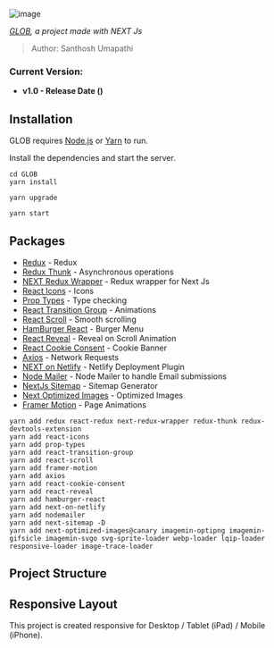 ![image](https://drive.google.com/uc?export=view&id=1EYJ1MLFdyjpCgWsHnlW9CgKLdvMzOeNP) 

*[GLOB](https://google.com), a project made with NEXT Js*

> Author: Santhosh Umapathi


### Current Version:
* **v1.0 - Release Date ()**


## Installation

GLOB requires [Node.js](https://nodejs.org/) or [Yarn](https://yarnpkg.com/) to run.

Install the dependencies and start the server.

```
cd GLOB
yarn install

yarn upgrade 

yarn start

```

## Packages
* [Redux](https://redux.js.org/) - Redux
* [Redux Thunk](https://github.com/reduxjs/redux-thunk) - Asynchronous operations
* [NEXT Redux Wrapper](https://github.com/kirill-konshin/next-redux-wrapper) - Redux wrapper for Next Js
* [React Icons](https://react-icons.github.io/react-icons/) - Icons
* [Prop Types](https://www.npmjs.com/package/prop-types) - Type checking
* [React Transition Group](https://reactcommunity.org/react-transition-group/) - Animations
* [React Scroll](https://github.com/fisshy/react-scroll) - Smooth scrolling
* [HamBurger React](https://hamburger-react.netlify.app/) - Burger Menu
* [React Reveal](https://www.react-reveal.com/) - Reveal on Scroll Animation
* [React Cookie Consent](https://github.com/Mastermindzh/react-cookie-consent) - Cookie Banner
* [Axios](https://www.npmjs.com/package/axios) - Network Requests
* [NEXT on Netlify](https://github.com/netlify/next-on-netlify) - Netlify Deployment Plugin
* [Node Mailer](https://nodemailer.com/about/) - Node Mailer to handle Email submissions
* [NextJs Sitemap](https://www.npmjs.com/package/next-sitemap) - Sitemap Generator
* [Next Optimized Images](https://github.com/cyrilwanner/next-optimized-images) - Optimized Images
* [Framer Motion](https://github.com/framer/motion) - Page Animations

```
yarn add redux react-redux next-redux-wrapper redux-thunk redux-devtools-extension 
yarn add react-icons 
yarn add prop-types 
yarn add react-transition-group 
yarn add react-scroll 
yarn add framer-motion
yarn add axios 
yarn add react-cookie-consent 
yarn add react-reveal 
yarn add hamburger-react 
yarn add next-on-netlify 
yarn add nodemailer 
yarn add next-sitemap -D
yarn add next-optimized-images@canary imagemin-optipng imagemin-gifsicle imagemin-svgo svg-sprite-loader webp-loader lqip-loader responsive-loader image-trace-loader

```


## Project Structure





## Responsive Layout
This project is created responsive for Desktop / Tablet (iPad) / Mobile (iPhone).